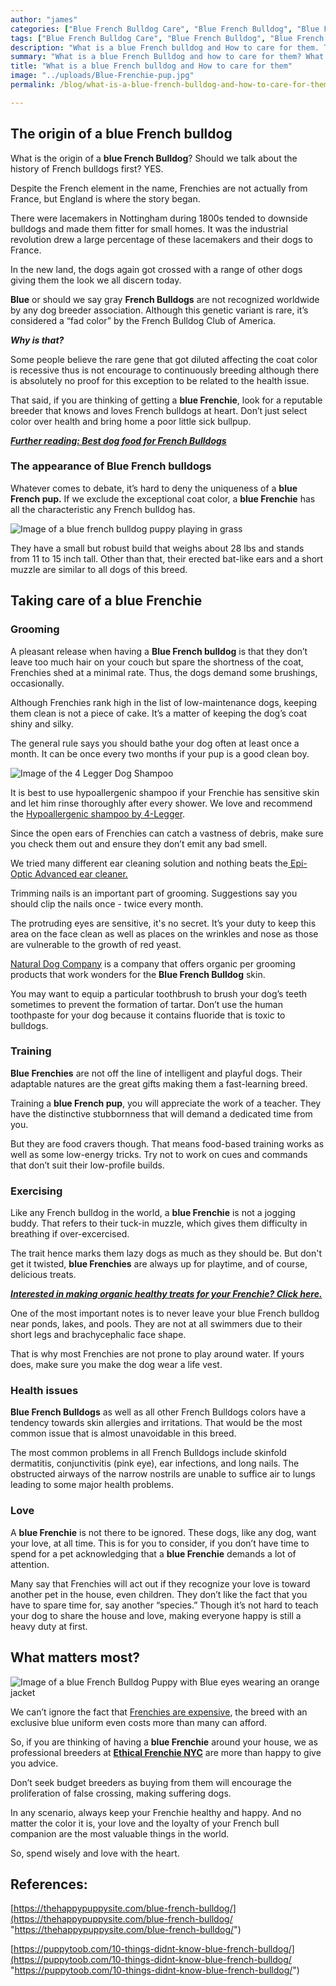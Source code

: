```yaml
---
author: "james"
categories: ["Blue French Bulldog Care", "Blue French Bulldog", "Blue French Bullldog Puppy", "Blue Frenchie"]
tags: ["Blue French Bulldog Care", "Blue French Bulldog", "Blue French Bullldog Puppy", "Blue Frenchie"]
description: "What is a blue French bulldog and How to care for them. Thinking about getting a new family member but aren't familiar with the breed? This blog will cover everything you need to know."
summary: "What is a blue French Bulldog and how to care for them? What do i need to know before getting a blue French Bulldog? Continue reading to learn more. "
title: "What is a blue French bulldog and How to care for them"
image: "../uploads/Blue-Frenchie-pup.jpg"
permalink: /blog/what-is-a-blue-french-bulldog-and-how-to-care-for-them/

---
```

## The origin of a blue French bulldog

What is the origin of a **blue French Bulldog**? Should we talk about the history of French bulldogs first? YES.

Despite the French element in the name, Frenchies are not actually from France, but England is where the story began.

There were lacemakers in Nottingham during 1800s tended to downside bulldogs and made them fitter for small homes. It was the industrial revolution drew a large percentage of these lacemakers and their dogs to France.

In the new land, the dogs again got crossed with a range of other dogs giving them the look we all discern today.

**Blue**  or should we say gray **French Bulldogs** are not recognized worldwide by any dog breeder association. Although this genetic variant is rare, it’s considered a “fad color” by the French Bulldog Club of America.

**_Why is that?_**

Some people believe the rare gene that got diluted affecting the coat color is recessive thus is not encourage to continuously breeding although there is absolutely no proof for this exception to be related to the health issue.

That said, if you are thinking of getting a **blue Frenchie**, look for a reputable breeder that knows and loves French bulldogs at heart. Don’t just select color over health and bring home a poor little sick bullpup.

[**_Further reading: Best dog food for French Bulldogs_**](https://ethicalfrenchie.com/blog/french-bulldog-care-13-best-dog-food-brands/ "Best French Bulldog Food")

### The appearance of Blue French bulldogs

Whatever comes to debate, it’s hard to deny the uniqueness of a **blue French pup.** If we exclude the exceptional coat color, a **blue Frenchie** has all the characteristic any French bulldog has.

![Image of a blue french bulldog puppy playing in grass](/uploads/Blue-French-Bulldog-Puppy-1.jpg "Blue-french-bulldog-puppy-in-grass")

They have a small but robust build that weighs about 28 lbs and stands from 11 to 15 inch tall. Other than that, their erected bat-like ears and a short muzzle are similar to all dogs of this breed.

## Taking care of a blue Frenchie

### Grooming

A pleasant release when having a **Blue French bulldog** is that they don’t leave too much hair on your couch but spare the shortness of the coat, Frenchies shed at a minimal rate. Thus, the dogs demand some brushings, occasionally.

Although Frenchies rank high in the list of low-maintenance dogs, keeping them clean is not a piece of cake. It’s a matter of keeping the dog’s coat shiny and silky.

The general rule says you should bathe your dog often at least once a month. It can be once every two months if your pup is a good clean boy.

![Image of the 4 Legger Dog Shampoo](/uploads/Hypoallergenic-dog-shampoo.jpg "Hypoallergenic-dog-shampoo")

It is best to use hypoallergenic shampoo if your Frenchie has sensitive skin and let him rinse thoroughly after every shower. We love and recommend the [Hypoallergenic shampoo by 4-Legger](https://www.amazon.com/4-Legger-Certified-Organic-Shampoo-Hypoallergenic/dp/B011ESJXRW "4 Legger Dog Shampoo").

Since the open ears of Frenchies can catch a vastness of debris, make sure you check them out and ensure they don’t emit any bad smell.

We tried many different ear cleaning solution and nothing beats the[ Epi-Optic Advanced ear cleaner.](https://www.amazon.com/Virbac-Epi-Otic-Advanced-Ear-Cleaner/dp/B0056EAKSM "Dog Ear Cleaner")

Trimming nails is an important part of grooming. Suggestions say you should clip the nails once - twice every month.

The protruding eyes are sensitive, it's no secret. It’s your duty to keep this area on the face clean as well as places on the wrinkles and nose as those are vulnerable to the growth of red yeast. 

[Natural Dog Company](https://naturaldogcompany.com/shop/ "Natural Dog Grooming Company") is a company that offers organic per grooming products that work wonders for the **Blue French Bulldog** skin. 

You may want to equip a particular toothbrush to brush your dog’s teeth sometimes to prevent the formation of tartar. Don’t use the human toothpaste for your dog because it contains fluoride that is toxic to bulldogs.

### Training

**Blue Frenchies** are not off the line of intelligent and playful dogs. Their adaptable natures are the great gifts making them a fast-learning breed.

Training a **blue French pup**, you will appreciate the work of a teacher. They have the distinctive stubbornness that will demand a dedicated time from you.

But they are food cravers though. That means food-based training works as well as some low-energy tricks. Try not to work on cues and commands that don’t suit their low-profile builds.

### Exercising

Like any French bulldog in the world, a **blue Frenchie** is not a jogging buddy. That refers to their tuck-in muzzle, which gives them difficulty in breathing if over-excercised.

The trait hence marks them lazy dogs as much as they should be. But don't get it twisted, **blue Frenchies** are always up for playtime, and of course, delicious treats.

[**_Interested in making organic healthy treats for your Frenchie? Click here._**](https://ethicalfrenchie.com/french-bulldog-home-made-treats-ethical-frenchie/ "Home Made French Bulldog Treats")

One of the most important notes is to never leave your blue French bulldog near ponds, lakes, and pools. They are not at all swimmers due to their short legs and brachycephalic face shape. 

That is why most Frenchies are not prone to play around water. If yours does, make sure you make the dog wear a life vest.

### Health issues

**Blue French Bulldogs** as well as all other French Bulldogs colors have a tendency towards skin allergies and irritations. That would be the most common issue that is almost unavoidable in this breed.

The most common problems in all French Bulldogs  include skinfold dermatitis, conjunctivitis (pink eye), ear infections, and long nails. The obstructed airways of the narrow nostrils are unable to suffice air to lungs leading to some major health problems.

### Love

A **blue Frenchie** is not there to be ignored. These dogs, like any dog, want your love, at all time. This is for you to consider, if you don’t have time to spend for a pet acknowledging that a **blue Frenchie** demands a lot of attention.

Many say that Frenchies will act out if they recognize your love is toward another pet in the house, even children. They don’t like the fact that you have to spare time for, say another “species.” Though it’s not hard to teach your dog to share the house and love, making everyone happy is still a heavy duty at first.

## What matters most?

![Image of a blue French Bulldog Puppy with Blue eyes wearing an orange jacket](/uploads/Blue-Frenchie-pup.jpg "Blue-French-Bulldog-Puppy-in-a-jacket")

We can’t ignore the fact that [Frenchies are expensive](https://frenchbulldog.nyc/why-french-bulldogs-are-expensive-before-adoption/ "Frenchie are expensive"), the breed with an exclusive blue uniform even costs more than many can afford.

So, if you are thinking of having a **blue Frenchie** around your house, we as professional breeders at [**Ethical Frenchie NYC**](https://ethicalfrenchie.com/ "Ethical Frenchie Breeder") are more than happy to give you advice.

Don’t seek budget breeders as buying from them will encourage the proliferation of false crossing, making suffering dogs.

In any scenario, always keep your Frenchie healthy and happy. And no matter the color it is, your love and the loyalty of your French bull companion are the most valuable things in the world. 

So, spend wisely and love with the heart.

## References:

[https://thehappypuppysite.com/blue-french-bulldog/](https://thehappypuppysite.com/blue-french-bulldog/ "https://thehappypuppysite.com/blue-french-bulldog/")

[https://puppytoob.com/10-things-didnt-know-blue-french-bulldog/](https://puppytoob.com/10-things-didnt-know-blue-french-bulldog/ "https://puppytoob.com/10-things-didnt-know-blue-french-bulldog/")